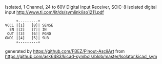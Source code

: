 Isolated, 1 Channel, 24 to 60V Digital Input Receiver, SOIC-8
isolated digital input
http://www.ti.com/lit/ds/symlink/iso1211.pdf


	     +---------+
	VCC1 |[1]   [8]| SENSE
	  EN |[2]   [7]| IN
	 OUT |[3]   [6]| FGND
	GND1 |[4]   [5]| SUB
	     +---------+


generated by https://github.com/FBEZ/Pinout-AsciiArt from https://github.com/ask6483/kicad-symbols/blob/master/Isolator.kicad_sym